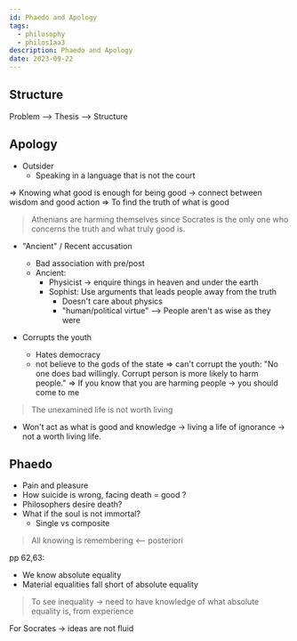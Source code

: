 ```yaml
---
id: Phaedo and Apology
tags:
  - philosophy
  - philos1aa3
description: Phaedo and Apology
date: 2023-09-22
---
```


## Structure

Problem --> Thesis --> Structure

## Apology

- Outsider
  - Speaking in a language that is not the court

=> Knowing what good is enough for being good -> connect between wisdom and good action
=> To find the truth of what is good

> Athenians are harming themselves since Socrates is the only one who concerns the truth and what truly good is.

- "Ancient" / Recent accusation

  - Bad association with pre/post
  - Ancient:
    - Physicist -> enquire things in heaven and under the earth
    - Sophist: Use arguments that leads people away from the truth
      - Doesn't care about physics
      - "human/political virtue" --> People aren't as wise as they were

- Corrupts the youth
  - Hates democracy
  - not believe to the gods of the state
    => can't corrupt the youth: "No one does bad willingly. Corrupt person is more likely to harm people."
    => If you know that you are harming people -> you should come to me

> The unexamined life is not worth living

- Won't act as what is good and knowledge -> living a life of ignorance -> not a worth living life.

## Phaedo

- Pain and pleasure
- How suicide is wrong, facing death = good ?
- Philosophers desire death?
- What if the soul is not immortal?
  - Single vs composite

> All knowing is remembering <-- posteriori

pp 62,63:

- We know absolute equality
- Material equalities fall short of absolute equality

> To see inequality -> need to have knowledge of what absolute equality is, from experience

For Socrates -> ideas are not fluid
